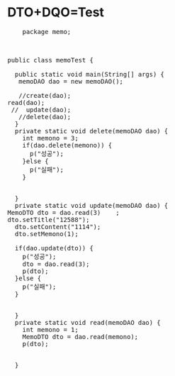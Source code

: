# DTO+DQO=Test

<pre>
    package memo;



public class memoTest {

  public static void main(String[] args) {
   memoDAO dao = new memoDAO();
   
   //create(dao);
read(dao);
 //  update(dao);
   //delete(dao);
  }
  private static void delete(memoDAO dao) {
    int memono = 3;
    if(dao.delete(memono)) {
      p("성공");
    }else {
      p("실패");
    }
        
    
  }
  private static void update(memoDAO dao) {
MemoDTO dto = dao.read(3)    ;
dto.setTitle("12588");
  dto.setContent("1114");
  dto.setMemono(1);
  
  if(dao.update(dto)) {
    p("성공");
    dto = dao.read(3);
    p(dto);
  }else {
    p("실패");
  }
  
  
  }
  private static void read(memoDAO dao) {
    int memono = 1;
    MemoDTO dto = dao.read(memono);
    p(dto);
    
  
  }

    
</pre>

